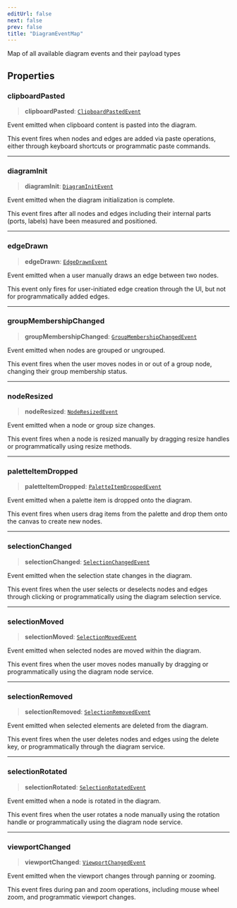 ```yaml
---
editUrl: false
next: false
prev: false
title: "DiagramEventMap"
---
```


Map of all available diagram events and their payload types

## Properties

### clipboardPasted

> **clipboardPasted**: [`ClipboardPastedEvent`](/docs/api/types/clipboardpastedevent/)

Event emitted when clipboard content is pasted into the diagram.

This event fires when nodes and edges are added via paste operations,
either through keyboard shortcuts or programmatic paste commands.

***

### diagramInit

> **diagramInit**: [`DiagramInitEvent`](/docs/api/types/diagraminitevent/)

Event emitted when the diagram initialization is complete.

This event fires after all nodes and edges including their internal parts
(ports, labels) have been measured and positioned.

***

### edgeDrawn

> **edgeDrawn**: [`EdgeDrawnEvent`](/docs/api/types/edgedrawnevent/)

Event emitted when a user manually draws an edge between two nodes.

This event only fires for user-initiated edge creation through the UI,
but not for programmatically added edges.

***

### groupMembershipChanged

> **groupMembershipChanged**: [`GroupMembershipChangedEvent`](/docs/api/types/groupmembershipchangedevent/)

Event emitted when nodes are grouped or ungrouped.

This event fires when the user moves nodes in or out of a group node,
changing their group membership status.

***

### nodeResized

> **nodeResized**: [`NodeResizedEvent`](/docs/api/types/noderesizedevent/)

Event emitted when a node or group size changes.

This event fires when a node is resized manually by dragging resize handles
or programmatically using resize methods.

***

### paletteItemDropped

> **paletteItemDropped**: [`PaletteItemDroppedEvent`](/docs/api/types/paletteitemdroppedevent/)

Event emitted when a palette item is dropped onto the diagram.

This event fires when users drag items from the palette and drop them
onto the canvas to create new nodes.

***

### selectionChanged

> **selectionChanged**: [`SelectionChangedEvent`](/docs/api/types/selectionchangedevent/)

Event emitted when the selection state changes in the diagram.

This event fires when the user selects or deselects nodes and edges through
clicking or programmatically using the diagram selection service.

***

### selectionMoved

> **selectionMoved**: [`SelectionMovedEvent`](/docs/api/types/selectionmovedevent/)

Event emitted when selected nodes are moved within the diagram.

This event fires when the user moves nodes manually by dragging or
programmatically using the diagram node service.

***

### selectionRemoved

> **selectionRemoved**: [`SelectionRemovedEvent`](/docs/api/types/selectionremovedevent/)

Event emitted when selected elements are deleted from the diagram.

This event fires when the user deletes nodes and edges using the delete key,
or programmatically through the diagram service.

***

### selectionRotated

> **selectionRotated**: [`SelectionRotatedEvent`](/docs/api/types/selectionrotatedevent/)

Event emitted when a node is rotated in the diagram.

This event fires when the user rotates a node manually using the rotation handle
or programmatically using the diagram node service.

***

### viewportChanged

> **viewportChanged**: [`ViewportChangedEvent`](/docs/api/types/viewportchangedevent/)

Event emitted when the viewport changes through panning or zooming.

This event fires during pan and zoom operations, including mouse wheel zoom,
and programmatic viewport changes.
